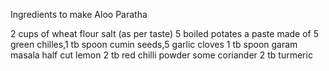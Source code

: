 Ingredients to make Aloo Paratha

 2 cups of wheat flour
 salt (as per taste)
 5 boiled potates 
 a paste made of 5 green chilles,1 tb spoon cumin seeds,5 garlic cloves
 1 tb spoon garam masala
 half cut lemon
 2 tb red chilli powder
 some coriander
 2 tb turmeric